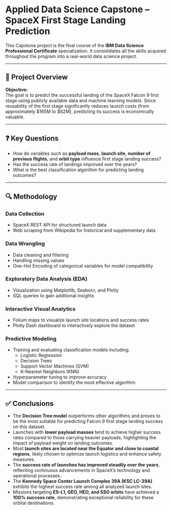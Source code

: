 # Applied Data Science Capstone – SpaceX First Stage Landing Prediction

This Capstone project is the final course of the **IBM Data Science Professional Certificate** specialization. It consolidates all the skills acquired throughout the program into a real-world data science project.

---

## 📘 Project Overview

**Objective:**  
The goal is to predict the successful landing of the SpaceX Falcon 9 first stage using publicly available data and machine learning models. Since reusability of the first stage significantly reduces launch costs (from approximately $165M to $62M), predicting its success is economically valuable.

---

## ❓ Key Questions

- How do variables such as **payload mass**, **launch site**, **number of previous flights**, and **orbit type** influence first stage landing success?  
- Has the success rate of landings improved over the years?  
- What is the best classification algorithm for predicting landing outcomes?

---

## 🔍 Methodology

### Data Collection  
- SpaceX REST API for structured launch data  
- Web scraping from Wikipedia for historical and supplementary data  

### Data Wrangling  
- Data cleaning and filtering  
- Handling missing values  
- One-Hot Encoding of categorical variables for model compatibility  

### Exploratory Data Analysis (EDA)  
- Visualization using Matplotlib, Seaborn, and Plotly  
- SQL queries to gain additional insights  

### Interactive Visual Analytics  
- Folium maps to visualize launch site locations and success rates  
- Plotly Dash dashboard to interactively explore the dataset  

### Predictive Modeling  
- Training and evaluating classification models including:  
  - Logistic Regression  
  - Decision Trees  
  - Support Vector Machines (SVM)  
  - K-Nearest Neighbors (KNN)  
- Hyperparameter tuning to improve accuracy  
- Model comparison to identify the most effective algorithm  

---

## ✅ Conclusions

- The **Decision Tree model** outperforms other algorithms and proves to be the most suitable for predicting Falcon 9 first stage landing success on this dataset.  
- Launches with **lower payload masses** tend to achieve higher success rates compared to those carrying heavier payloads, highlighting the impact of payload weight on landing outcomes.  
- Most **launch sites are located near the Equator and close to coastal regions**, likely chosen to optimize launch logistics and enhance safety measures.  
- The **success rate of launches has improved steadily over the years**, reflecting continuous advancements in SpaceX’s technology and operational processes.  
- The **Kennedy Space Center Launch Complex 39A (KSC LC-39A)** exhibits the highest success rate among all analyzed launch sites.  
- Missions targeting **ES-L1, GEO, HEO, and SSO orbits** have achieved a **100% success rate**, demonstrating exceptional reliability for these orbital destinations.

